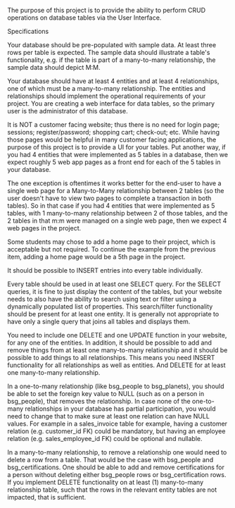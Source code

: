 The purpose of this project is to provide the ability to perform CRUD operations on database tables via the User Interface.

Specifications

Your database should be pre-populated with sample data. At least three rows per table is expected. The sample data should illustrate a table's functionality, e.g. if the table is part of a many-to-many relationship, the sample data should depict M:M.

Your database should have at least 4 entities and at least 4 relationships, one of which must be a many-to-many relationship.  The entities and relationships should implement the operational requirements of your project.
You are creating a web interface for data tables, so the primary user is the administrator of this database.

It is NOT a customer facing website; thus there is no need for login page; sessions; register/password; shopping cart; check-out; etc.  While having those pages would be helpful in many customer facing applications, the purpose of this project is to provide a UI for your tables. 
Put another way, if you had 4 entities that were implemented as 5 tables in a database, then we expect roughly 5 web app pages as a front end for each of the 5 tables in your database.

The one exception is oftentimes it works better for the end-user to have a single web page for a Many-to-Many relationship between 2 tables (so the user doesn't have to view two pages to complete a transaction in both tables). So in that case if you had 4 entities that were implemented as 5 tables, with 1 many-to-many relationship between 2 of those tables, and the 2 tables in that m:m were managed on a single web page, then we expect 4 web pages in the project. 

Some students may chose to add a home page to their project, which is acceptable but not required. To continue the example from the previous item, adding a home page would be a 5th page in the project. 

It should be possible to INSERT entries into every table individually.

Every table should be used in at least one SELECT query. For the SELECT queries, it is fine to just display the content of the tables, but your website needs to also have the ability to search using text or filter using a dynamically populated list of properties. This search/filter functionality should be present for at least one entity. It is generally not appropriate to have only a single query that joins all tables and displays them.

You need to include one DELETE and one UPDATE function in your website, for any one of the entities. In addition, it should be possible to add and remove things from at least one many-to-many relationship and it should be possible to add things to all relationships. This means you need INSERT functionality for all relationships as well as entities. And DELETE for at least one many-to-many relationship.

In a one-to-many relationship (like bsg_people to bsg_planets), you should be able to set the foreign key value to NULL (such as on a person in bsg_people), that removes the relationship. In case none of the one-to-many relationships in your database has partial participation, you would need to change that to make sure at least one relation can have NULL values. For example in a sales_invoice table for example, having a customer relation (e.g. customer_id FK) could be mandatory, but having an employee relation (e.g. sales_employee_id FK) could be optional and nullable. 

In a many-to-many relationship, to remove a relationship one would need to delete a row from a table. That would be the case with bsg_people and bsg_certifications. One should be able to add and remove certifications for a person without deleting either bsg_people rows or bsg_certification rows. If you implement DELETE functionality on at least (1) many-to-many relationship table, such that the rows in the relevant entity tables are not impacted, that is sufficient.
